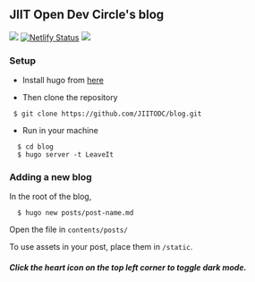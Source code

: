 ## JIIT Open Dev Circle's blog

![](https://img.shields.io/github/last-commit/JIITODC/blog)
[![Netlify Status](https://api.netlify.com/api/v1/badges/bedbfb9c-0ef7-4d94-ac37-6d6c12bf2c33/deploy-status)](https://app.netlify.com/sites/jodc/deploys)
![](https://img.shields.io/discord/475154983910899722)
### Setup 

- Install hugo from [here](https://gohugo.io/getting-started/installing/)

- Then clone the repository 

 ```
  $ git clone https://github.com/JIITODC/blog.git
 ```
- Run in your machine

```
  $ cd blog
  $ hugo server -t LeaveIt
```

### Adding a new blog

In the root of the blog,

```
  $ hugo new posts/post-name.md
```
Open the file in `contents/posts/`

To use assets in your post, place them in `/static`.

##### Click the heart icon on the top left corner to toggle dark mode.
